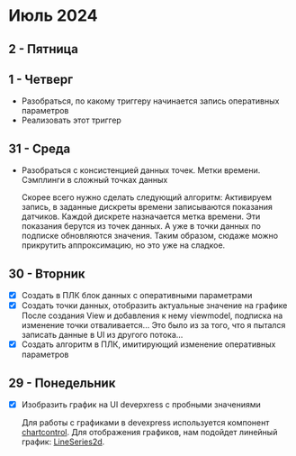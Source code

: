 # Июль 2024

## 2 - Пятница

## 1 - Четверг
 - Разобраться, по какому триггеру начинается запись оперативных параметров
- Реализовать этот триггер
  
## 31 - Среда
- Разобраться с консистенцией данных точек. Метки времени. Сэмплинги в сложный точках данных

    Скорее всего нужно сделать следующий алгоритм: Активируем запись, в заданные дискреты времени записываются показания датчиков. Каждой дискрете назначается метка времени. Эти показания берутся из точек данных. А уже в точки данных по подписке обновляются значения. Таким образом, сюдаже можно прикрутить аппроксимацию, но это уже на сладкое.


## 30 - Вторник
- [x] Создать в ПЛК блок данных с оперативными параметрами
- [x] Создать точки данных, отобразить актуальные значение на графике
    После создания View и добавления к нему viewmodel, подписка на изменение точки отваливается...
    Это было из за того, что я пытался записать данные в UI из другого потока...
- [x] Создать алгоритм в ПЛК, имитирующий изменение оперативных параметров

## 29 - Понедельник 
- [x] Изобразить график на UI devepxress с пробными значениями

    Для работы с графиками в devexpress используется компонент [chartcontrol](https://docs.devexpress.com/WPF/DevExpress.Xpf.Charts.ChartControl).
    Для отображения графиков, нам подойдет линейный график: [LineSeries2d](https://docs.devexpress.com/WPF/5869/controls-and-libraries/charts-suite/chart-control/series/2d-series-types/point-line-and-bubble-series/line). 
